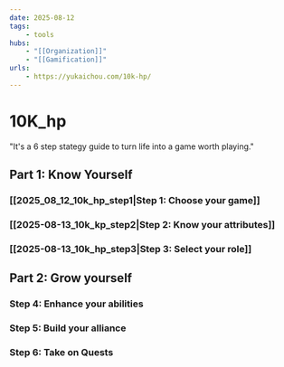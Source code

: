 ```yaml
---
date: 2025-08-12
tags:
    - tools
hubs:
    - "[[Organization]]"
    - "[[Gamification]]"
urls:
    - https://yukaichou.com/10k-hp/
---
```


# 10K_hp 

"It's a 6 step stategy guide to turn life into a game worth playing."

## Part 1: Know Yourself
### [[2025_08_12_10k_hp_step1|Step 1: Choose your game]]
### [[2025-08-13_10k_kp_step2|Step 2: Know your attributes]]

### [[2025-08-13_10k_hp_step3|Step 3: Select your role]]
## Part 2: Grow yourself
### Step 4: Enhance your abilities
### Step 5: Build your alliance
### Step 6: Take  on Quests








